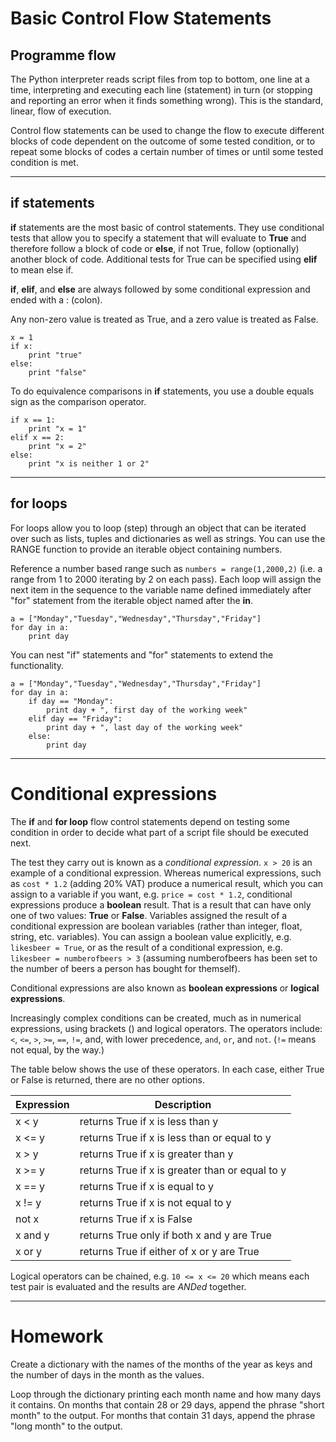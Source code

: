 # Basic Control Flow Statements
## Programme flow
The Python interpreter reads script files from top to bottom, one
line at a time, interpreting and executing each line (statement)
in turn (or stopping and reporting an error when it finds something
wrong). This is the standard, linear, flow of execution.

Control flow statements can be used to change the flow to execute
different blocks of code dependent on the outcome of some tested condition,
or to repeat some blocks of codes a certain number of times or until
some tested condition is met.

---

## **if** statements
**if** statements are the most basic of control statements. They
use conditional tests that allow you to specify a statement that
will evaluate to **True** and therefore follow a block of code or
**else**, if not True, follow (optionally) another block of code.
Additional tests for True can be specified using **elif** to mean
else if.

**if**, **elif**, and **else** are always followed by some conditional
expression and ended with a : (colon).

Any non-zero value is treated as True, and a zero value is treated
as False.

```
x = 1
if x:
    print "true"
else:
    print "false"
```
To do equivalence comparisons in **if** statements, you use a double
equals sign as the comparison operator.

```
if x == 1:
    print "x = 1"
elif x == 2:
    print "x = 2"
else:
    print "x is neither 1 or 2"
```
---
## **for** loops
For loops allow you to loop (step) through an object that can be
iterated over such as lists, tuples and dictionaries as well as
strings. You can use the RANGE function to provide an iterable
object containing numbers.

Reference a number based range such as `numbers = range(1,2000,2)`
(i.e. a range from 1 to 2000 iterating by 2 on each pass). Each
loop will assign the next item in the sequence to the variable name
defined immediately after "for" statement from the iterable object
named after the **in**.

```
a = ["Monday","Tuesday","Wednesday","Thursday","Friday"]
for day in a:
    print day
```

You can nest "if" statements and "for" statements to extend the functionality.

```
a = ["Monday","Tuesday","Wednesday","Thursday","Friday"]
for day in a:
    if day == "Monday":
	    print day + ", first day of the working week"
    elif day == "Friday":
	    print day + ", last day of the working week"
    else:
        print day
```
---
# Conditional expressions
The **if** and **for loop** flow control statements depend on testing some
condition in order to decide what part of a script file should be executed
next.

The test they carry out is known as a *conditional expression*. `x > 20` is an
example of a conditional expression. Whereas numerical expressions, such as
`cost * 1.2` (adding 20% VAT) produce a numerical result, which you can
assign to a variable if you want, e.g. `price = cost * 1.2`, conditional
expressions produce a **boolean** result. That is a result that can have only one
of two values: **True** or **False**. Variables assigned the result of a
conditional expression are boolean variables (rather than integer, float,
string, etc. variables). You can assign a boolean value explicitly, e.g. `likesbeer =
True`, or as the result of a conditional expression, e.g. `likesbeer =
numberofbeers > 3` (assuming numberofbeers has been set to the number of beers
a person has bought for themself).

Conditional expressions are also known as **boolean expressions** or **logical
expressions**.

Increasingly complex conditions can be created, much as in numerical
expressions, using brackets () and logical operators. The operators include:
`<`, `<=`, `>`, `>=`, `==`, `!=`, and, with lower precedence, `and`, `or`, and `not`.
(`!=` means not equal, by the way.)

The table below shows the use of these operators. In each case, either True or False is
returned, there are no other options.

| Expression | Description |
| --- | --- |
| x < y | returns True if x is less than y |
| x <= y | returns True if x is less than or equal to y |
| x > y | returns True if x is greater than y |
| x >= y | returns True if x is greater than or equal to y |
| x ==  y | returns True if x is equal to y |
| x != y | returns True if x is not equal to  y |
| not x | returns True if x is False |
| x and y | returns True only if both x and y are True |
| x or y | returns True if either of x or y are True |

Logical operators can be chained, e.g. `10 <= x <= 20` which means each test
pair is evaluated and the results are *ANDed* together.

---

# Homework

Create a dictionary with the names of the months of the year as
keys and the number of days in the month as the values.

Loop through the dictionary printing each month name and how many
days it contains. On months that contain 28 or 29 days, append the
phrase "short month" to the output. For months that contain 31 days,
append the phrase "long month" to the output.
